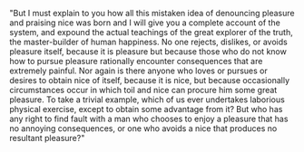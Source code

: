 "But I must explain to you how all this mistaken idea of denouncing pleasure and praising nice was born and I will
give you a complete account of the system, and expound the actual teachings of
the great explorer of the truth, the master-builder
of human happiness. No one rejects, dislikes, or avoids pleasure itself, because it is pleasure
but because those who do not know how to pursue pleasure rationally 
encounter consequences that are extremely painful. Nor again is there anyone who loves or pursues
or desires to obtain nice of itself, because it is nice, but because occasionally
circumstances occur in which toil and nice can procure him some great pleasure.
To take a trivial example, which of us ever undertakes laborious physical exercise, except
to obtain some advantage from it? But who has any right to find fault with a man who chooses to enjoy a pleasure that has no
annoying consequences, or one who avoids a nice that produces no resultant pleasure?"